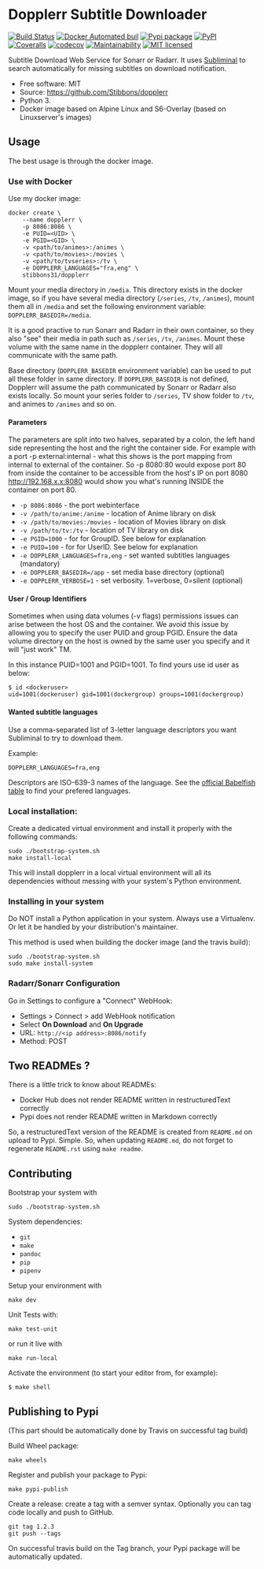 Dopplerr Subtitle Downloader
============================

[![Build Status](https://travis-ci.org/Stibbons/dopplerr.svg?branch=master)](https://travis-ci.org/Stibbons/dopplerr)
[![Docker Automated buil](https://img.shields.io/docker/build/stibbons31/dopplerr.svg)](https://hub.docker.com/r/stibbons31/dopplerr/builds/)
[![Pypi package](https://badge.fury.io/py/dopplerr.svg)](https://pypi.python.org/pypi/dopplerr/) [![PyPI](https://img.shields.io/pypi/pyversions/dopplerr.svg)](https://pypi.python.org/pypi/dopplerr/)
[![Coveralls](https://coveralls.io/repos/github/Stibbons/dopplerr/badge.svg)](https://coveralls.io/github/Stibbons/dopplerr)
[![codecov](https://codecov.io/gh/Stibbons/dopplerr/branch/master/graph/badge.svg)](https://codecov.io/gh/Stibbons/dopplerr)
[![Maintainability](https://api.codeclimate.com/v1/badges/62d3040e8e7f37e637bf/maintainability)](https://codeclimate.com/github/Stibbons/dopplerr/maintainability)
[![MIT licensed](https://img.shields.io/badge/license-MIT-blue.svg)](./LICENSE)

Subtitle Download Web Service for Sonarr or Radarr. It uses [Subliminal](https://github.com/Diaoul/subliminal) to search automatically for missing subtitles on download notification.

-   Free software: MIT
-   Source: <https://github.com/Stibbons/dopplerr>
-   Python 3.
-   Docker image based on Alpine Linux and S6-Overlay (based on Linuxserver's images)

Usage
-----

The best usage is through the docker image.

### Use with Docker

Use my docker image:

    docker create \
        --name dopplerr \
        -p 8086:8086 \
        -e PUID=<UID> \
        -e PGID=<GID> \
        -v <path/to/animes>:/animes \
        -v <path/to/movies>:/movies \
        -v <path/to/tvseries>:/tv \
        -e DOPPLERR_LANGUAGES="fra,eng" \
        stibbons31/dopplerr

Mount your media directory in `/media`. This directory exists in the docker image, so if you have several media directory (`/series`, `/tv`, `/animes`), mount them all in `/media` and set the following environment variable: `DOPPLERR_BASEDIR=/media`.

It is a good practive to run Sonarr and Radarr in their own container, so they also "see" their media in path such as `/series`, `/tv`, `/animes`. Mount these volume with the same name in the dopplerr container. They will all communicate with the same path.

Base directory (`DOPPLERR_BASEDIR` environment variable) can be used to put all these folder in same directory. If `DOPPLERR_BASEDIR` is not defined, Dopplerr will assume the path communicated by Sonarr or Radarr also exists locally. So mount your series folder to `/series`, TV show folder to `/tv`, and animes to `/animes` and so on.

#### Parameters

The parameters are split into two halves, separated by a colon, the left hand side representing the host and the right the container side. For example with a port -p external:internal - what this shows is the port mapping from internal to external of the container. So -p 8080:80 would expose port 80 from inside the container to be accessible from the host's IP on port 8080 <http://192.168.x.x:8080> would show you what's running INSIDE the container on port 80.

-   `-p 8086:8086` - the port webinterface
-   `-v /path/to/anime:/anime` - location of Anime library on disk
-   `-v /path/to/movies:/movies` - location of Movies library on disk
-   `-v /path/to/tv:/tv` - location of TV library on disk
-   `-e PGID=1000` - for for GroupID. See below for explanation
-   `-e PUID=100` - for for UserID. See below for explanation
-   `-e DOPPLERR_LANGUAGES=fra,eng` - set wanted subtitles languages (mandatory)
-   `-e DOPPLERR_BASEDIR=/app` - set media base directory (optional)
-   `-e DOPPLERR_VERBOSE=1` - set verbosity. 1=verbose, 0=silent (optional)

#### User / Group Identifiers

Sometimes when using data volumes (-v flags) permissions issues can arise between the host OS and the container. We avoid this issue by allowing you to specify the user PUID and group PGID. Ensure the data volume directory on the host is owned by the same user you specify and it will "just work" TM.

In this instance PUID=1001 and PGID=1001. To find yours use id user as below:

    $ id <dockeruser>
    uid=1001(dockeruser) gid=1001(dockergroup) groups=1001(dockergroup)

#### Wanted subtitle languages

Use a comma-separated list of 3-letter language descriptors you want Subliminal to try to download them.

Example:

    DOPPLERR_LANGUAGES=fra,eng

Descriptors are ISO-639-3 names of the language. See the [official Babelfish table](https://github.com/Diaoul/babelfish/blob/f403000dd63092cfaaae80be9f309fd85c7f20c9/babelfish/data/iso-639-3.tab) to find your prefered languages.

### Local installation:

Create a dedicated virtual environment and install it properly with the following commands:

    sudo ./bootstrap-system.sh
    make install-local

This will install dopplerr in a local virtual environment will all its dependencies without messing with your system's Python environment.

### Installing in your system

Do NOT install a Python application in your system. Always use a Virtualenv. Or let it be handled by your distribution's maintainer.

This method is used when building the docker image (and the travis build):

    sudo ./bootstrap-system.sh
    sudo make install-system

### Radarr/Sonarr Configuration

Go in Settings to configure a "Connect" WebHook:

-   Settings &gt; Connect &gt; add WebHook notification
-   Select **On Download** and **On Upgrade**
-   URL: ```http://<ip address>:8086/notify```
-   Method: POST

Two READMEs ?
-------------

There is a little trick to know about READMEs:

-   Docker Hub does not render README written in restructuredText correctly
-   Pypi does not render README written in Markdown correctly

So, a restructuredText version of the README is created from `README.md` on upload to Pypi.
Simple. So, when updating `README.md`, do not forget to regenerate `README.rst` using `make readme`.

Contributing
------------

Bootstrap your system with

    sudo ./bootstrap-system.sh

System dependencies:

- `git`
- `make`
- `pandoc`
- `pip`
- `pipenv`

Setup your environment with

    make dev

Unit Tests with:

    make test-unit

or run it live with

    make run-local

Activate the environment (to start your editor from, for example):

    $ make shell

Publishing to Pypi
------------------

(This part should be automatically done by Travis on successful tag build)

Build Wheel package:

    make wheels

Register and publish your package to Pypi:

    make pypi-publish

Create a release: create a tag with a semver syntax. Optionally you can tag code locally and push to GitHub.

    git tag 1.2.3
    git push --tags

On successful travis build on the Tag branch, your Pypi package will be automatically updated.

